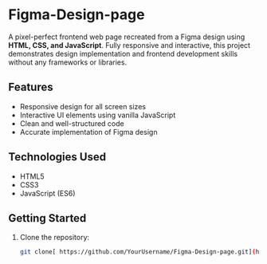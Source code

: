 # Figma-Design-page

A pixel-perfect frontend web page recreated from a Figma design using **HTML, CSS, and JavaScript**. Fully responsive and interactive, this project demonstrates design implementation and frontend development skills without any frameworks or libraries.

## Features
- Responsive design for all screen sizes
- Interactive UI elements using vanilla JavaScript
- Clean and well-structured code
- Accurate implementation of Figma design

## Technologies Used
- HTML5
- CSS3
- JavaScript (ES6)

## Getting Started
1. Clone the repository:
   ```bash
   git clone[ https://github.com/YourUsername/Figma-Design-page.git](https://github.com/rohiitrajputt9/Figma-design-Frontend--Page.git)
